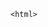 <!DOCTYPE html >
	<html>
<head>
	<meta charset="utf-8">
	<meta http-equiv="X-UA-Compatible" content="IE=edge">
	<title>d3</title>
	<link rel="stylesheet" href="">
	<script src="https://d3js.org/d3.v4.min.js"></script>
	<script src="http://code.jquery.com/jquery-1.4.1.min.js"></script>
	<style type="text/css">
	div.tooltip {
		position: absolute;
		text-align: center;
		width: 300px;
		height: auto;
		padding: 2px;
		font: 12px sans-serif;
		background: lightsteelblue;
		border: 0px;
		border-radius: 8px;
		pointer-events: none;
	}
</style>
</head>
<body>
<script type="text/javascript">
	 $(function() {
	 	var new_data = {
	"nodes": [{
		"node_normal_check_interval": 1.0,
		"node_ins_name": "default",
		"node_last_check": 1482809563000,
		"node_ins_id": 1,
		"node_retry_check_interval": 0.5,
		"node_is_active": 1,
		"node_group_alias": "Linux Servers",
		"node_output": "PING OK - Packet loss = 0%, RTA = 0.21 ms",
		"node_display_name": "cloud001",
		"node_type": "hosts",
		"node_host_address": "172.31.254.1",
		"node_last_state_change": 1482392477000,
		"node_group_obj_id": 206,
		"node_alias": "cloud001",
		"node_status_update_time": 1482809563000,
		"node_next_check": 1482809620000,
		"node_node_type": "HOST",
		"node_pk_id": 4,
		"node_current_state": 0,
		"node_node_id": "247",
		"node_obj_id": 247,
		"node_parent_obj_id": 264
	}, {
		"node_normal_check_interval": 1.0,
		"node_ins_name": "default",
		"node_last_check": 1482809563000,
		"node_ins_id": 1,
		"node_retry_check_interval": 0.5,
		"node_is_active": 1,
		"node_group_alias": "Linux Servers",
		"node_output": "PING OK - Packet loss = 0%, RTA = 0.21 ms",
		"node_display_name": "cloud001",
		"node_type": "hosts",
		"node_host_address": "172.31.254.1",
		"node_last_state_change": 1482392477000,
		"node_group_obj_id": 206,
		"node_alias": "cloud001",
		"node_status_update_time": 1482809563000,
		"node_next_check": 1482809620000,
		"node_node_type": "INSTANCE",
		"node_pk_id": 4,
		"node_current_state": 0,
		"node_node_id": "1default",
		"node_obj_id": 247,
		"node_parent_obj_id": 264
	}, {
		"node_normal_check_interval": 1.0,
		"node_ins_name": "default",
		"node_last_check": 1482809563000,
		"node_ins_id": 1,
		"node_retry_check_interval": 0.5,
		"node_is_active": 1,
		"node_group_alias": "Linux Servers",
		"node_output": "PING OK - Packet loss = 0%, RTA = 0.21 ms",
		"node_display_name": "cloud001",
		"node_type": "hosts",
		"node_host_address": "172.31.254.1",
		"node_last_state_change": 1482392477000,
		"node_group_obj_id": 206,
		"node_alias": "cloud001",
		"node_status_update_time": 1482809563000,
		"node_next_check": 1482809620000,
		"node_node_type": "GROUP",
		"node_pk_id": 4,
		"node_current_state": 0,
		"node_node_id": "206",
		"node_obj_id": 247,
		"node_parent_obj_id": 264
	}, {
		"node_normal_check_interval": 1.0,
		"node_ins_name": "default",
		"node_last_check": 1482809563000,
		"node_ins_id": 1,
		"node_retry_check_interval": 0.5,
		"node_is_active": 1,
		"node_group_alias": "Linux Servers",
		"node_output": "PING OK - Packet loss = 0%, RTA = 0.21 ms",
		"node_display_name": "cloud002",
		"node_type": "hosts",
		"node_host_address": "172.31.254.2",
		"node_last_state_change": 1482392477000,
		"node_group_obj_id": 206,
		"node_alias": "cloud002",
		"node_status_update_time": 1482809563000,
		"node_next_check": 1482809620000,
		"node_node_type": "HOST",
		"node_pk_id": 3,
		"node_current_state": 0,
		"node_node_id": "246",
		"node_obj_id": 246,
		"node_parent_obj_id": 264
	}, {
		"node_normal_check_interval": 1.0,
		"node_ins_name": "default",
		"node_last_check": 1482809563000,
		"node_ins_id": 1,
		"node_retry_check_interval": 0.5,
		"node_is_active": 1,
		"node_group_alias": "Linux Servers",
		"node_output": "PING OK - Packet loss = 0%, RTA = 0.18 ms",
		"node_display_name": "cloud003",
		"node_type": "hosts",
		"node_host_address": "172.31.254.3",
		"node_last_state_change": 1482392477000,
		"node_group_obj_id": 206,
		"node_alias": "cloud003",
		"node_status_update_time": 1482809563000,
		"node_next_check": 1482809620000,
		"node_node_type": "HOST",
		"node_pk_id": 6,
		"node_current_state": 0,
		"node_node_id": "249",
		"node_obj_id": 249,
		"node_parent_obj_id": 264
	}, {
		"node_normal_check_interval": 1.0,
		"node_ins_name": "default",
		"node_last_check": 1482809578000,
		"node_ins_id": 1,
		"node_retry_check_interval": 0.5,
		"node_is_active": 1,
		"node_group_alias": "Linux Servers",
		"node_output": "PING OK - Packet loss = 0%, RTA = 0.31 ms",
		"node_display_name": "cloud004",
		"node_type": "hosts",
		"node_host_address": "172.31.254.4",
		"node_last_state_change": 1482392477000,
		"node_group_obj_id": 206,
		"node_alias": "cloud004",
		"node_status_update_time": 1482809578000,
		"node_next_check": 1482809637000,
		"node_node_type": "HOST",
		"node_pk_id": 5,
		"node_current_state": 0,
		"node_node_id": "248",
		"node_obj_id": 248,
		"node_parent_obj_id": 264
	}, {
		"node_normal_check_interval": 1.0,
		"node_ins_name": "default",
		"node_last_check": 1482809578000,
		"node_ins_id": 1,
		"node_retry_check_interval": 0.5,
		"node_is_active": 1,
		"node_group_alias": "Linux Servers",
		"node_output": "PING OK - Packet loss = 0%, RTA = 0.26 ms",
		"node_display_name": "cloud005",
		"node_type": "hosts",
		"node_host_address": "172.31.254.5",
		"node_last_state_change": 1482737912000,
		"node_group_obj_id": 206,
		"node_alias": "cloud005",
		"node_status_update_time": 1482809578000,
		"node_next_check": 1482809637000,
		"node_node_type": "HOST",
		"node_pk_id": 7,
		"node_current_state": 0,
		"node_node_id": "250",
		"node_obj_id": 250,
		"node_parent_obj_id": 264
	}, {
		"node_normal_check_interval": 1.0,
		"node_ins_name": "default",
		"node_last_check": 1482809578000,
		"node_ins_id": 1,
		"node_retry_check_interval": 0.5,
		"node_is_active": 1,
		"node_group_alias": "Linux Servers",
		"node_output": "PING OK - Packet loss = 0%, RTA = 0.27 ms",
		"node_display_name": "cloud006",
		"node_type": "hosts",
		"node_host_address": "172.31.254.6",
		"node_last_state_change": 1482737912000,
		"node_group_obj_id": 206,
		"node_alias": "cloud006",
		"node_status_update_time": 1482809578000,
		"node_next_check": 1482809637000,
		"node_node_type": "HOST",
		"node_pk_id": 8,
		"node_current_state": 0,
		"node_node_id": "251",
		"node_obj_id": 251,
		"node_parent_obj_id": 264
	}, {
		"node_normal_check_interval": 1.0,
		"node_ins_name": "default",
		"node_last_check": 1482809578000,
		"node_ins_id": 1,
		"node_retry_check_interval": 0.5,
		"node_is_active": 1,
		"node_group_alias": "Linux Servers",
		"node_output": "PING OK - Packet loss = 0%, RTA = 0.03 ms",
		"node_display_name": "monitor01.cqccs.com",
		"node_type": "hosts",
		"node_host_address": "127.0.0.1",
		"node_last_state_change": 1482737912000,
		"node_group_obj_id": 206,
		"node_alias": "monitor01.cqccs.com",
		"node_status_update_time": 1482809578000,
		"node_next_check": 1482809637000,
		"node_node_type": "HOST",
		"node_pk_id": 2,
		"node_current_state": 0,
		"node_node_id": "232",
		"node_obj_id": 232,
		"node_parent_obj_id": 264
	}, {
		"node_normal_check_interval": 1.0,
		"node_ins_name": "default",
		"node_last_check": 1482809563000,
		"node_ins_id": 1,
		"node_retry_check_interval": 0.5,
		"node_is_active": 1,
		"node_group_alias": "Linux Servers",
		"node_output": "PING OK - Packet loss = 0%, RTA = 0.35 ms",
		"node_display_name": "Ser-ldapDNS",
		"node_type": "hosts",
		"node_host_address": "192.168.10.200",
		"node_last_state_change": 1482809137000,
		"node_group_obj_id": 206,
		"node_alias": "Ser-ldapDNS",
		"node_status_update_time": 1482809563000,
		"node_next_check": 1482809620000,
		"node_node_type": "HOST",
		"node_pk_id": 10,
		"node_current_state": 0,
		"node_node_id": "280",
		"node_obj_id": 280,
		"node_parent_obj_id": 264
	}, {
		"node_display_name": "storage",
		"node_type": "hosts",
		"node_ins_name": "default",
		"node_ins_id": 1,
		"node_is_active": 0,
		"node_node_type": "HOST",
		"node_node_id": "205",
		"node_obj_id": 205
	}, {
		"node_normal_check_interval": 1.0,
		"node_ins_name": "default",
		"node_last_check": 1482809574000,
		"node_ins_id": 1,
		"node_retry_check_interval": 0.5,
		"node_is_active": 1,
		"node_output": "PING OK - Packet loss = 0%, RTA = 0.61 ms",
		"node_display_name": "sw-ruijie1",
		"node_type": "hosts",
		"node_host_address": "172.31.254.252",
		"node_dependent_obj_id": 232,
		"node_last_state_change": 1482737912000,
		"node_alias": "sw-ruijie1",
		"node_status_update_time": 1482809574000,
		"node_next_check": 1482809631000,
		"node_node_type": "HOST",
		"node_pk_id": 9,
		"node_current_state": 0,
		"node_node_id": "264",
		"node_obj_id": 264
	}, {
		"node_normal_check_interval": 1.0,
		"node_ins_name": "default",
		"node_last_check": 1482740833000,
		"node_ins_id": 1,
		"node_retry_check_interval": 0.5,
		"node_is_active": 0,
		"node_output": "Icinga 2 has been running for 26 minutes and 1 second. Version: r2.6.0-1",
		"node_display_name": "icinga",
		"node_type": "services",
		"node_host_address": "172.31.254.1",
		"node_last_state_change": 1482737936000,
		"node_status_update_time": 1482740833000,
		"node_next_check": 1482740893000,
		"node_node_type": "SERVICE",
		"node_run_on": 247,
		"node_pk_id": 39,
		"node_current_state": 2,
		"node_node_id": "266",
		"node_obj_id": 266
	}, {
		"node_normal_check_interval": 1.0,
		"node_ins_name": "default",
		"node_last_check": 1482740871000,
		"node_ins_id": 1,
		"node_retry_check_interval": 0.5,
		"node_is_active": 0,
		"node_output": "OK - load average: 0.00, 0.05, 0.11",
		"node_display_name": "load",
		"node_type": "services",
		"node_host_address": "172.31.254.1",
		"node_last_state_change": 1482739329000,
		"node_status_update_time": 1482740871000,
		"node_next_check": 1482740931000,
		"node_node_type": "SERVICE",
		"node_run_on": 247,
		"node_pk_id": 49,
		"node_current_state": 2,
		"node_node_id": "276",
		"node_obj_id": 276
	}, {
		"node_normal_check_interval": 1.0,
		"node_ins_name": "default",
		"node_last_check": 1482809574000,
		"node_ins_id": 1,
		"node_retry_check_interval": 0.5,
		"node_is_active": 1,
		"node_group_alias": "Ping Checks",
		"node_output": "PING OK - Packet loss = 0%, RTA = 0.18 ms",
		"node_display_name": "ping4",
		"node_type": "services",
		"node_host_address": "172.31.254.1",
		"node_last_state_change": 1482238548000,
		"node_group_obj_id": 224,
		"node_status_update_time": 1482809574000,
		"node_next_check": 1482809631000,
		"node_node_type": "SERVICE",
		"node_run_on": 247,
		"node_pk_id": 26,
		"node_current_state": 2,
		"node_node_id": "252",
		"node_obj_id": 252
	}, {
		"node_normal_check_interval": 1.0,
		"node_ins_name": "default",
		"node_last_check": 1482809574000,
		"node_ins_id": 1,
		"node_retry_check_interval": 0.5,
		"node_is_active": 1,
		"node_group_alias": "Ping Checks",
		"node_output": "PING OK - Packet loss = 0%, RTA = 0.18 ms",
		"node_display_name": "ping4",
		"node_type": "services",
		"node_host_address": "172.31.254.1",
		"node_last_state_change": 1482238548000,
		"node_group_obj_id": 224,
		"node_status_update_time": 1482809574000,
		"node_next_check": 1482809631000,
		"node_node_type": "GROUP",
		"node_run_on": 247,
		"node_pk_id": 26,
		"node_current_state": 2,
		"node_node_id": "224",
		"node_obj_id": 252
	}, {
		"node_normal_check_interval": 1.0,
		"node_ins_name": "default",
		"node_last_check": 1482809553000,
		"node_ins_id": 1,
		"node_retry_check_interval": 0.5,
		"node_is_active": 1,
		"node_output": "SSH OK - OpenSSH_6.7p1 Debian-5+deb8u3 (protocol 2.0) ",
		"node_display_name": "ssh",
		"node_type": "services",
		"node_host_address": "172.31.254.1",
		"node_last_state_change": 1482242525000,
		"node_status_update_time": 1482809553000,
		"node_next_check": 1482809612000,
		"node_node_type": "SERVICE",
		"node_run_on": 247,
		"node_pk_id": 35,
		"node_current_state": 2,
		"node_node_id": "261",
		"node_obj_id": 261
	}, {
		"node_normal_check_interval": 1.0,
		"node_ins_name": "default",
		"node_last_check": 1482740833000,
		"node_ins_id": 1,
		"node_retry_check_interval": 0.5,
		"node_is_active": 0,
		"node_output": "Icinga 2 has been running for 26 minutes and 1 second. Version: r2.6.0-1",
		"node_display_name": "icinga",
		"node_type": "services",
		"node_host_address": "172.31.254.2",
		"node_last_state_change": 1482737937000,
		"node_status_update_time": 1482740833000,
		"node_next_check": 1482740893000,
		"node_node_type": "SERVICE",
		"node_run_on": 246,
		"node_pk_id": 40,
		"node_current_state": 2,
		"node_node_id": "267",
		"node_obj_id": 267
	}, {
		"node_normal_check_interval": 1.0,
		"node_ins_name": "default",
		"node_last_check": 1482740871000,
		"node_ins_id": 1,
		"node_retry_check_interval": 0.5,
		"node_is_active": 0,
		"node_output": "OK - load average: 0.00, 0.05, 0.11",
		"node_display_name": "load",
		"node_type": "services",
		"node_host_address": "172.31.254.2",
		"node_last_state_change": 1482739329000,
		"node_status_update_time": 1482740871000,
		"node_next_check": 1482740931000,
		"node_node_type": "SERVICE",
		"node_run_on": 246,
		"node_pk_id": 48,
		"node_current_state": 2,
		"node_node_id": "275",
		"node_obj_id": 275
	}, {
		"node_normal_check_interval": 1.0,
		"node_ins_name": "default",
		"node_last_check": 1482809574000,
		"node_ins_id": 1,
		"node_retry_check_interval": 0.5,
		"node_is_active": 1,
		"node_group_alias": "Ping Checks",
		"node_output": "PING OK - Packet loss = 0%, RTA = 0.19 ms",
		"node_display_name": "ping4",
		"node_type": "services",
		"node_host_address": "172.31.254.2",
		"node_last_state_change": 1482238548000,
		"node_group_obj_id": 224,
		"node_status_update_time": 1482809574000,
		"node_next_check": 1482809631000,
		"node_node_type": "SERVICE",
		"node_run_on": 246,
		"node_pk_id": 28,
		"node_current_state": 2,
		"node_node_id": "254",
		"node_obj_id": 254
	}, {
		"node_normal_check_interval": 1.0,
		"node_ins_name": "default",
		"node_last_check": 1482809553000,
		"node_ins_id": 1,
		"node_retry_check_interval": 0.5,
		"node_is_active": 1,
		"node_output": "SSH OK - OpenSSH_6.7p1 Debian-5+deb8u3 (protocol 2.0) ",
		"node_display_name": "ssh",
		"node_type": "services",
		"node_host_address": "172.31.254.2",
		"node_last_state_change": 1482242525000,
		"node_status_update_time": 1482809553000,
		"node_next_check": 1482809612000,
		"node_node_type": "SERVICE",
		"node_run_on": 246,
		"node_pk_id": 32,
		"node_current_state": 2,
		"node_node_id": "258",
		"node_obj_id": 258
	}, {
		"node_normal_check_interval": 1.0,
		"node_ins_name": "default",
		"node_last_check": 1482740833000,
		"node_ins_id": 1,
		"node_retry_check_interval": 0.5,
		"node_is_active": 0,
		"node_output": "Icinga 2 has been running for 26 minutes and 1 second. Version: r2.6.0-1",
		"node_display_name": "icinga",
		"node_type": "services",
		"node_host_address": "172.31.254.3",
		"node_last_state_change": 1482737937000,
		"node_status_update_time": 1482740833000,
		"node_next_check": 1482740893000,
		"node_node_type": "SERVICE",
		"node_run_on": 249,
		"node_pk_id": 41,
		"node_current_state": 2,
		"node_node_id": "268",
		"node_obj_id": 268
	}, {
		"node_normal_check_interval": 1.0,
		"node_ins_name": "default",
		"node_last_check": 1482740871000,
		"node_ins_id": 1,
		"node_retry_check_interval": 0.5,
		"node_is_active": 0,
		"node_output": "OK - load average: 0.00, 0.05, 0.11",
		"node_display_name": "load",
		"node_type": "services",
		"node_host_address": "172.31.254.3",
		"node_last_state_change": 1482739329000,
		"node_status_update_time": 1482740871000,
		"node_next_check": 1482740931000,
		"node_node_type": "SERVICE",
		"node_run_on": 249,
		"node_pk_id": 47,
		"node_current_state": 2,
		"node_node_id": "274",
		"node_obj_id": 274
	}, {
		"node_normal_check_interval": 1.0,
		"node_ins_name": "default",
		"node_last_check": 1482809561000,
		"node_ins_id": 1,
		"node_retry_check_interval": 0.5,
		"node_is_active": 1,
		"node_group_alias": "Ping Checks",
		"node_output": "PING OK - Packet loss = 0%, RTA = 0.28 ms",
		"node_display_name": "ping4",
		"node_type": "services",
		"node_host_address": "172.31.254.3",
		"node_last_state_change": 1482238548000,
		"node_group_obj_id": 224,
		"node_status_update_time": 1482809561000,
		"node_next_check": 1482809618000,
		"node_node_type": "SERVICE",
		"node_run_on": 249,
		"node_pk_id": 29,
		"node_current_state": 2,
		"node_node_id": "255",
		"node_obj_id": 255
	}, {
		"node_normal_check_interval": 1.0,
		"node_ins_name": "default",
		"node_last_check": 1482809553000,
		"node_ins_id": 1,
		"node_retry_check_interval": 0.5,
		"node_is_active": 1,
		"node_output": "SSH OK - OpenSSH_6.7p1 Debian-5+deb8u3 (protocol 2.0) ",
		"node_display_name": "ssh",
		"node_type": "services",
		"node_host_address": "172.31.254.3",
		"node_last_state_change": 1482242525000,
		"node_status_update_time": 1482809553000,
		"node_next_check": 1482809612000,
		"node_node_type": "SERVICE",
		"node_run_on": 249,
		"node_pk_id": 33,
		"node_current_state": 2,
		"node_node_id": "259",
		"node_obj_id": 259
	}, {
		"node_normal_check_interval": 1.0,
		"node_ins_name": "default",
		"node_last_check": 1482740833000,
		"node_ins_id": 1,
		"node_retry_check_interval": 0.5,
		"node_is_active": 0,
		"node_output": "Icinga 2 has been running for 26 minutes and 1 second. Version: r2.6.0-1",
		"node_display_name": "icinga",
		"node_type": "services",
		"node_host_address": "172.31.254.4",
		"node_last_state_change": 1482737937000,
		"node_status_update_time": 1482740833000,
		"node_next_check": 1482740893000,
		"node_node_type": "SERVICE",
		"node_run_on": 248,
		"node_pk_id": 42,
		"node_current_state": 2,
		"node_node_id": "269",
		"node_obj_id": 269
	}, {
		"node_normal_check_interval": 1.0,
		"node_ins_name": "default",
		"node_last_check": 1482740871000,
		"node_ins_id": 1,
		"node_retry_check_interval": 0.5,
		"node_is_active": 0,
		"node_output": "OK - load average: 0.00, 0.05, 0.11",
		"node_display_name": "load",
		"node_type": "services",
		"node_host_address": "172.31.254.4",
		"node_last_state_change": 1482739329000,
		"node_status_update_time": 1482740871000,
		"node_next_check": 1482740931000,
		"node_node_type": "SERVICE",
		"node_run_on": 248,
		"node_pk_id": 46,
		"node_current_state": 2,
		"node_node_id": "273",
		"node_obj_id": 273
	}, {
		"node_normal_check_interval": 1.0,
		"node_ins_name": "default",
		"node_last_check": 1482809561000,
		"node_ins_id": 1,
		"node_retry_check_interval": 0.5,
		"node_is_active": 1,
		"node_group_alias": "Ping Checks",
		"node_output": "PING OK - Packet loss = 0%, RTA = 0.28 ms",
		"node_display_name": "ping4",
		"node_type": "services",
		"node_host_address": "172.31.254.4",
		"node_last_state_change": 1482238550000,
		"node_group_obj_id": 224,
		"node_status_update_time": 1482809561000,
		"node_next_check": 1482809618000,
		"node_node_type": "SERVICE",
		"node_run_on": 248,
		"node_pk_id": 27,
		"node_current_state": 2,
		"node_node_id": "253",
		"node_obj_id": 253
	}, {
		"node_normal_check_interval": 1.0,
		"node_ins_name": "default",
		"node_last_check": 1482809601000,
		"node_ins_id": 1,
		"node_retry_check_interval": 0.5,
		"node_is_active": 1,
		"node_output": "SSH OK - OpenSSH_6.7p1 Debian-5+deb8u3 (protocol 2.0) ",
		"node_display_name": "ssh",
		"node_type": "services",
		"node_host_address": "172.31.254.4",
		"node_last_state_change": 1482242525000,
		"node_status_update_time": 1482809601000,
		"node_next_check": 1482809659000,
		"node_node_type": "SERVICE",
		"node_run_on": 248,
		"node_pk_id": 34,
		"node_current_state": 2,
		"node_node_id": "260",
		"node_obj_id": 260
	}, {
		"node_normal_check_interval": 1.0,
		"node_ins_name": "default",
		"node_last_check": 1482740848000,
		"node_ins_id": 1,
		"node_retry_check_interval": 0.5,
		"node_is_active": 0,
		"node_output": "Icinga 2 has been running for 26 minutes and 16 seconds. Version: r2.6.0-1",
		"node_display_name": "icinga",
		"node_type": "services",
		"node_host_address": "172.31.254.5",
		"node_last_state_change": 1482737937000,
		"node_status_update_time": 1482740848000,
		"node_next_check": 1482740908000,
		"node_node_type": "SERVICE",
		"node_run_on": 250,
		"node_pk_id": 43,
		"node_current_state": 2,
		"node_node_id": "270",
		"node_obj_id": 270
	}, {
		"node_normal_check_interval": 1.0,
		"node_ins_name": "default",
		"node_last_check": 1482740871000,
		"node_ins_id": 1,
		"node_retry_check_interval": 0.5,
		"node_is_active": 0,
		"node_output": "OK - load average: 0.00, 0.05, 0.11",
		"node_display_name": "load",
		"node_type": "services",
		"node_host_address": "172.31.254.5",
		"node_last_state_change": 1482739329000,
		"node_status_update_time": 1482740871000,
		"node_next_check": 1482740931000,
		"node_node_type": "SERVICE",
		"node_run_on": 250,
		"node_pk_id": 52,
		"node_current_state": 2,
		"node_node_id": "279",
		"node_obj_id": 279
	}, {
		"node_normal_check_interval": 1.0,
		"node_ins_name": "default",
		"node_last_check": 1482809607000,
		"node_ins_id": 1,
		"node_retry_check_interval": 0.5,
		"node_is_active": 1,
		"node_group_alias": "Ping Checks",
		"node_output": "PING OK - Packet loss = 0%, RTA = 0.26 ms",
		"node_display_name": "ping4",
		"node_type": "services",
		"node_host_address": "172.31.254.5",
		"node_last_state_change": 1482809109000,
		"node_group_obj_id": 224,
		"node_status_update_time": 1482809607000,
		"node_next_check": 1482809665000,
		"node_node_type": "SERVICE",
		"node_run_on": 250,
		"node_pk_id": 30,
		"node_current_state": 2,
		"node_node_id": "256",
		"node_obj_id": 256
	}, {
		"node_normal_check_interval": 1.0,
		"node_ins_name": "default",
		"node_last_check": 1482809609000,
		"node_ins_id": 1,
		"node_retry_check_interval": 0.5,
		"node_is_active": 1,
		"node_output": "SSH OK - OpenSSH_6.7p1 Debian-5+deb8u3 (protocol 2.0) ",
		"node_display_name": "ssh",
		"node_type": "services",
		"node_host_address": "172.31.254.5",
		"node_last_state_change": 1482242526000,
		"node_status_update_time": 1482809609000,
		"node_next_check": 1482809668000,
		"node_node_type": "SERVICE",
		"node_run_on": 250,
		"node_pk_id": 36,
		"node_current_state": 2,
		"node_node_id": "262",
		"node_obj_id": 262
	}, {
		"node_normal_check_interval": 1.0,
		"node_ins_name": "default",
		"node_last_check": 1482740871000,
		"node_ins_id": 1,
		"node_retry_check_interval": 0.5,
		"node_is_active": 0,
		"node_output": "Icinga 2 has been running for 26 minutes and 39 seconds. Version: r2.6.0-1",
		"node_display_name": "icinga",
		"node_type": "services",
		"node_host_address": "172.31.254.6",
		"node_last_state_change": 1482737937000,
		"node_status_update_time": 1482740871000,
		"node_next_check": 1482740931000,
		"node_node_type": "SERVICE",
		"node_run_on": 251,
		"node_pk_id": 44,
		"node_current_state": 2,
		"node_node_id": "271",
		"node_obj_id": 271
	}, {
		"node_normal_check_interval": 1.0,
		"node_ins_name": "default",
		"node_last_check": 1482740871000,
		"node_ins_id": 1,
		"node_retry_check_interval": 0.5,
		"node_is_active": 0,
		"node_output": "OK - load average: 0.00, 0.05, 0.11",
		"node_display_name": "load",
		"node_type": "services",
		"node_host_address": "172.31.254.6",
		"node_last_state_change": 1482739329000,
		"node_status_update_time": 1482740871000,
		"node_next_check": 1482740931000,
		"node_node_type": "SERVICE",
		"node_run_on": 251,
		"node_pk_id": 51,
		"node_current_state": 2,
		"node_node_id": "278",
		"node_obj_id": 278
	}, {
		"node_normal_check_interval": 1.0,
		"node_ins_name": "default",
		"node_last_check": 1482809593000,
		"node_ins_id": 1,
		"node_retry_check_interval": 0.5,
		"node_is_active": 1,
		"node_group_alias": "Ping Checks",
		"node_output": "PING OK - Packet loss = 0%, RTA = 0.20 ms",
		"node_display_name": "ping4",
		"node_type": "services",
		"node_host_address": "172.31.254.6",
		"node_last_state_change": 1482809109000,
		"node_group_obj_id": 224,
		"node_status_update_time": 1482809593000,
		"node_next_check": 1482809650000,
		"node_node_type": "SERVICE",
		"node_run_on": 251,
		"node_pk_id": 31,
		"node_current_state": 2,
		"node_node_id": "257",
		"node_obj_id": 257
	}, {
		"node_normal_check_interval": 1.0,
		"node_ins_name": "default",
		"node_last_check": 1482809601000,
		"node_ins_id": 1,
		"node_retry_check_interval": 0.5,
		"node_is_active": 1,
		"node_output": "SSH OK - OpenSSH_6.7p1 Debian-5+deb8u3 (protocol 2.0) ",
		"node_display_name": "ssh",
		"node_type": "services",
		"node_host_address": "172.31.254.6",
		"node_last_state_change": 1482242526000,
		"node_status_update_time": 1482809601000,
		"node_next_check": 1482809659000,
		"node_node_type": "SERVICE",
		"node_run_on": 251,
		"node_pk_id": 37,
		"node_current_state": 2,
		"node_node_id": "263",
		"node_obj_id": 263
	}, {
		"node_normal_check_interval": 1.0,
		"node_ins_name": "default",
		"node_last_check": 1482809608000,
		"node_ins_id": 1,
		"node_retry_check_interval": 0.5,
		"node_is_active": 1,
		"node_output": "APT CRITICAL: 153 packages available for upgrade (96 critical updates). ",
		"node_display_name": "apt",
		"node_type": "services",
		"node_host_address": "127.0.0.1",
		"node_last_state_change": 1482233107000,
		"node_status_update_time": 1482809608000,
		"node_next_check": 1482809667000,
		"node_node_type": "SERVICE",
		"node_run_on": 232,
		"node_pk_id": 13,
		"node_current_state": 2,
		"node_node_id": "233",
		"node_obj_id": 233
	}, {
		"node_normal_check_interval": 1.0,
		"node_ins_name": "default",
		"node_last_check": 1482809609000,
		"node_ins_id": 1,
		"node_retry_check_interval": 0.5,
		"node_is_active": 1,
		"node_group_alias": "Disk Checks",
		"node_output": "DISK OK - free space: / 2769 MB (79% inode=92%): /usr 4913 MB (70% inode=78%): /mnt/fornfs/nfs_svn 118535 MB (66% inode=94%): /mnt/fornfs/nfs_ftp 43998 MB (24% inode=99%): /mnt/fornfs/nfs_dxllf 720829 MB (73% inode=99%): /var 2004 MB (57% inode=96%): /home 6983 MB (99% inode=99%): /proxmox 368883 MB (77% inode=99%): /backup 64162 MB (83% inode=99%): /mnt/fornfs/nfs_deve 91754 MB (96% inode=99%): /mnt/itsm 95443 MB (99% inode=99%): /yuyin/movies/disk2 782 MB (86% inode=98%): /mnt/user_bak 126959 MB (66% inode=99%): /mnt/itsupp 208240 MB (36% inode=99%): /yuyin/movies/disk1 422 MB (46% inode=95%): /ownCloud 270943 MB (93% inode=99%): /var/lib/mysql 9362 MB (99% inode=99%):",
		"node_display_name": "disk",
		"node_type": "services",
		"node_host_address": "127.0.0.1",
		"node_last_state_change": 1482233106000,
		"node_group_obj_id": 222,
		"node_status_update_time": 1482809609000,
		"node_next_check": 1482809668000,
		"node_node_type": "SERVICE",
		"node_run_on": 232,
		"node_pk_id": 18,
		"node_current_state": 2,
		"node_node_id": "238",
		"node_obj_id": 238
	}, {
		"node_normal_check_interval": 1.0,
		"node_ins_name": "default",
		"node_last_check": 1482809609000,
		"node_ins_id": 1,
		"node_retry_check_interval": 0.5,
		"node_is_active": 1,
		"node_group_alias": "Disk Checks",
		"node_output": "DISK OK - free space: / 2769 MB (79% inode=92%): /usr 4913 MB (70% inode=78%): /mnt/fornfs/nfs_svn 118535 MB (66% inode=94%): /mnt/fornfs/nfs_ftp 43998 MB (24% inode=99%): /mnt/fornfs/nfs_dxllf 720829 MB (73% inode=99%): /var 2004 MB (57% inode=96%): /home 6983 MB (99% inode=99%): /proxmox 368883 MB (77% inode=99%): /backup 64162 MB (83% inode=99%): /mnt/fornfs/nfs_deve 91754 MB (96% inode=99%): /mnt/itsm 95443 MB (99% inode=99%): /yuyin/movies/disk2 782 MB (86% inode=98%): /mnt/user_bak 126959 MB (66% inode=99%): /mnt/itsupp 208240 MB (36% inode=99%): /yuyin/movies/disk1 422 MB (46% inode=95%): /ownCloud 270943 MB (93% inode=99%): /var/lib/mysql 9362 MB (99% inode=99%):",
		"node_display_name": "disk",
		"node_type": "services",
		"node_host_address": "127.0.0.1",
		"node_last_state_change": 1482233106000,
		"node_group_obj_id": 222,
		"node_status_update_time": 1482809609000,
		"node_next_check": 1482809668000,
		"node_node_type": "GROUP",
		"node_run_on": 232,
		"node_pk_id": 18,
		"node_current_state": 2,
		"node_node_id": "222",
		"node_obj_id": 238
	}, {
		"node_normal_check_interval": 1.0,
		"node_ins_name": "default",
		"node_last_check": 1482237824000,
		"node_ins_id": 1,
		"node_retry_check_interval": 0.5,
		"node_is_active": 0,
		"node_group_alias": "Disk Checks",
		"node_output": "DISK OK - free space: / 2769 MB (79% inode=92%):",
		"node_display_name": "disk /",
		"node_type": "services",
		"node_host_address": "127.0.0.1",
		"node_last_state_change": 1482233108000,
		"node_group_obj_id": 222,
		"node_status_update_time": 1482237824000,
		"node_next_check": 1482237883000,
		"node_node_type": "SERVICE",
		"node_run_on": 232,
		"node_pk_id": 19,
		"node_current_state": 2,
		"node_node_id": "239",
		"node_obj_id": 239
	}, {
		"node_normal_check_interval": 1.0,
		"node_ins_name": "default",
		"node_last_check": 1482237824000,
		"node_ins_id": 1,
		"node_retry_check_interval": 0.5,
		"node_is_active": 0,
		"node_group_alias": "HTTP Checks",
		"node_output": "HTTP OK: HTTP/1.1 200 OK - 10975 bytes in 0.001 second response time ",
		"node_display_name": "http",
		"node_type": "services",
		"node_host_address": "127.0.0.1",
		"node_last_state_change": 1482233108000,
		"node_group_obj_id": 223,
		"node_status_update_time": 1482237824000,
		"node_next_check": 1482237883000,
		"node_node_type": "SERVICE",
		"node_run_on": 232,
		"node_pk_id": 17,
		"node_current_state": 2,
		"node_node_id": "237",
		"node_obj_id": 237
	}, {
		"node_normal_check_interval": 1.0,
		"node_ins_name": "default",
		"node_last_check": 1482237824000,
		"node_ins_id": 1,
		"node_retry_check_interval": 0.5,
		"node_is_active": 0,
		"node_group_alias": "HTTP Checks",
		"node_output": "HTTP OK: HTTP/1.1 200 OK - 10975 bytes in 0.001 second response time ",
		"node_display_name": "http",
		"node_type": "services",
		"node_host_address": "127.0.0.1",
		"node_last_state_change": 1482233108000,
		"node_group_obj_id": 223,
		"node_status_update_time": 1482237824000,
		"node_next_check": 1482237883000,
		"node_node_type": "GROUP",
		"node_run_on": 232,
		"node_pk_id": 17,
		"node_current_state": 2,
		"node_node_id": "223",
		"node_obj_id": 237
	}, {
		"node_normal_check_interval": 1.0,
		"node_ins_name": "default",
		"node_last_check": 1482809594000,
		"node_ins_id": 1,
		"node_retry_check_interval": 0.5,
		"node_is_active": 1,
		"node_group_alias": "HTTP Checks",
		"node_output": "HTTP OK: HTTP/1.1 301 Moved Permanently - 569 bytes in 0.001 second response time ",
		"node_display_name": "Icinga Web 2",
		"node_type": "services",
		"node_host_address": "127.0.0.1",
		"node_last_state_change": 1482237885000,
		"node_group_obj_id": 223,
		"node_status_update_time": 1482809594000,
		"node_next_check": 1482809652000,
		"node_node_type": "SERVICE",
		"node_run_on": 232,
		"node_pk_id": 25,
		"node_current_state": 2,
		"node_node_id": "245",
		"node_obj_id": 245
	}, {
		"node_normal_check_interval": 1.0,
		"node_ins_name": "default",
		"node_last_check": 1482809594000,
		"node_ins_id": 1,
		"node_retry_check_interval": 0.5,
		"node_is_active": 1,
		"node_output": "Icinga 2 has been running for 8 minutes and 37 seconds. Version: r2.6.0-1",
		"node_display_name": "icinga",
		"node_type": "services",
		"node_host_address": "127.0.0.1",
		"node_last_state_change": 1482233108000,
		"node_status_update_time": 1482809594000,
		"node_next_check": 1482809652000,
		"node_node_type": "SERVICE",
		"node_run_on": 232,
		"node_pk_id": 20,
		"node_current_state": 2,
		"node_node_id": "240",
		"node_obj_id": 240
	}, {
		"node_normal_check_interval": 1.0,
		"node_ins_name": "default",
		"node_last_check": 1482809593000,
		"node_ins_id": 1,
		"node_retry_check_interval": 0.5,
		"node_is_active": 1,
		"node_output": "OK - load average: 0.04, 0.11, 0.13",
		"node_display_name": "load",
		"node_type": "services",
		"node_host_address": "127.0.0.1",
		"node_last_state_change": 1482233106000,
		"node_status_update_time": 1482809593000,
		"node_next_check": 1482809651000,
		"node_node_type": "SERVICE",
		"node_run_on": 232,
		"node_pk_id": 21,
		"node_current_state": 2,
		"node_node_id": "241",
		"node_obj_id": 241
	}, {
		"node_normal_check_interval": 1.0,
		"node_ins_name": "default",
		"node_last_check": 1482809576000,
		"node_ins_id": 1,
		"node_retry_check_interval": 0.5,
		"node_is_active": 1,
		"node_group_alias": "Ping Checks",
		"node_output": "PING OK - Packet loss = 0%, RTA = 0.04 ms",
		"node_display_name": "ping4",
		"node_type": "services",
		"node_host_address": "127.0.0.1",
		"node_last_state_change": 1482233109000,
		"node_group_obj_id": 224,
		"node_status_update_time": 1482809576000,
		"node_next_check": 1482809635000,
		"node_node_type": "SERVICE",
		"node_run_on": 232,
		"node_pk_id": 15,
		"node_current_state": 2,
		"node_node_id": "235",
		"node_obj_id": 235
	}, {
		"node_normal_check_interval": 1.0,
		"node_ins_name": "default",
		"node_last_check": 1482239852000,
		"node_ins_id": 1,
		"node_retry_check_interval": 0.5,
		"node_is_active": 0,
		"node_group_alias": "Ping Checks",
		"node_output": "PING OK - Packet loss = 0%, RTA = 0.04 ms",
		"node_display_name": "ping6",
		"node_type": "services",
		"node_host_address": "127.0.0.1",
		"node_last_state_change": 1482233112000,
		"node_group_obj_id": 224,
		"node_status_update_time": 1482239852000,
		"node_next_check": 1482239910000,
		"node_node_type": "SERVICE",
		"node_run_on": 232,
		"node_pk_id": 14,
		"node_current_state": 2,
		"node_node_id": "234",
		"node_obj_id": 234
	}, {
		"node_normal_check_interval": 1.0,
		"node_ins_name": "default",
		"node_last_check": 1482809594000,
		"node_ins_id": 1,
		"node_retry_check_interval": 0.5,
		"node_is_active": 1,
		"node_output": "PROCS OK: 193 processes ",
		"node_display_name": "procs",
		"node_type": "services",
		"node_host_address": "127.0.0.1",
		"node_last_state_change": 1482233105000,
		"node_status_update_time": 1482809594000,
		"node_next_check": 1482809652000,
		"node_node_type": "SERVICE",
		"node_run_on": 232,
		"node_pk_id": 22,
		"node_current_state": 2,
		"node_node_id": "242",
		"node_obj_id": 242
	}, {
		"node_normal_check_interval": 1.0,
		"node_ins_name": "default",
		"node_last_check": 1482809609000,
		"node_ins_id": 1,
		"node_retry_check_interval": 0.5,
		"node_is_active": 1,
		"node_output": "SSH OK - OpenSSH_6.7p1 Debian-5+deb8u2 (protocol 2.0) ",
		"node_display_name": "ssh",
		"node_type": "services",
		"node_host_address": "127.0.0.1",
		"node_last_state_change": 1482237705000,
		"node_status_update_time": 1482809609000,
		"node_next_check": 1482809668000,
		"node_node_type": "SERVICE",
		"node_run_on": 232,
		"node_pk_id": 16,
		"node_current_state": 2,
		"node_node_id": "236",
		"node_obj_id": 236
	}, {
		"node_normal_check_interval": 1.0,
		"node_ins_name": "default",
		"node_last_check": 1482809594000,
		"node_ins_id": 1,
		"node_retry_check_interval": 0.5,
		"node_is_active": 1,
		"node_output": "SWAP OK - 100% free (3812 MB out of 3814 MB) ",
		"node_display_name": "swap",
		"node_type": "services",
		"node_host_address": "127.0.0.1",
		"node_last_state_change": 1482233106000,
		"node_status_update_time": 1482809594000,
		"node_next_check": 1482809652000,
		"node_node_type": "SERVICE",
		"node_run_on": 232,
		"node_pk_id": 23,
		"node_current_state": 2,
		"node_node_id": "243",
		"node_obj_id": 243
	}, {
		"node_normal_check_interval": 1.0,
		"node_ins_name": "default",
		"node_last_check": 1482809593000,
		"node_ins_id": 1,
		"node_retry_check_interval": 0.5,
		"node_is_active": 1,
		"node_output": "USERS OK - 2 users currently logged in ",
		"node_display_name": "users",
		"node_type": "services",
		"node_host_address": "127.0.0.1",
		"node_last_state_change": 1482233106000,
		"node_status_update_time": 1482809593000,
		"node_next_check": 1482809651000,
		"node_node_type": "SERVICE",
		"node_run_on": 232,
		"node_pk_id": 24,
		"node_current_state": 2,
		"node_node_id": "244",
		"node_obj_id": 244
	}, {
		"node_normal_check_interval": 1.0,
		"node_ins_name": "default",
		"node_last_check": 1482809585000,
		"node_ins_id": 1,
		"node_retry_check_interval": 0.5,
		"node_is_active": 1,
		"node_group_alias": "Ping Checks",
		"node_output": "PING OK - Packet loss = 0%, RTA = 0.43 ms",
		"node_display_name": "ping4",
		"node_type": "services",
		"node_host_address": "192.168.10.200",
		"node_last_state_change": 1482809140000,
		"node_group_obj_id": 224,
		"node_status_update_time": 1482809585000,
		"node_next_check": 1482809644000,
		"node_node_type": "SERVICE",
		"node_run_on": 280,
		"node_pk_id": 53,
		"node_current_state": 2,
		"node_node_id": "281",
		"node_obj_id": 281
	}, {
		"node_normal_check_interval": 1.0,
		"node_ins_name": "default",
		"node_last_check": 1482809597000,
		"node_ins_id": 1,
		"node_retry_check_interval": 0.5,
		"node_is_active": 1,
		"node_output": "SSH OK - OpenSSH_6.6.1 (protocol 2.0) ",
		"node_display_name": "ssh",
		"node_type": "services",
		"node_host_address": "192.168.10.200",
		"node_last_state_change": 1482809134000,
		"node_status_update_time": 1482809597000,
		"node_next_check": 1482809655000,
		"node_node_type": "SERVICE",
		"node_run_on": 280,
		"node_pk_id": 54,
		"node_current_state": 2,
		"node_node_id": "282",
		"node_obj_id": 282
	}, {
		"node_normal_check_interval": 1.0,
		"node_ins_name": "default",
		"node_last_check": 1482233028000,
		"node_ins_id": 1,
		"node_retry_check_interval": 0.5,
		"node_is_active": 0,
		"node_output": "APT CRITICAL: 157 packages available for upgrade (100 critical updates). ",
		"node_display_name": "apt",
		"node_type": "services",
		"node_last_state_change": 1482200240000,
		"node_status_update_time": 1482233028000,
		"node_next_check": 1482233086000,
		"node_node_type": "SERVICE",
		"node_run_on": 205,
		"node_pk_id": 3,
		"node_current_state": 2,
		"node_node_id": "212",
		"node_obj_id": 212
	}, {
		"node_normal_check_interval": 1.0,
		"node_ins_name": "default",
		"node_last_check": 1482233011000,
		"node_ins_id": 1,
		"node_retry_check_interval": 0.5,
		"node_is_active": 0,
		"node_group_alias": "Disk Checks",
		"node_output": "DISK OK - free space: / 2769 MB (79% inode=92%): /usr 4927 MB (70% inode=78%): /mnt/fornfs/nfs_svn 118593 MB (66% inode=94%): /mnt/fornfs/nfs_ftp 43998 MB (24% inode=99%): /mnt/fornfs/nfs_dxllf 720829 MB (73% inode=99%): /var 1880 MB (53% inode=96%): /home 6983 MB (99% inode=99%): /proxmox 368883 MB (77% inode=99%): /backup 64162 MB (83% inode=99%): /mnt/fornfs/nfs_deve 91754 MB (96% inode=99%): /mnt/itsm 95443 MB (99% inode=99%): /yuyin/movies/disk2 782 MB (86% inode=98%): /mnt/user_bak 126959 MB (66% inode=99%): /mnt/itsupp 208240 MB (36% inode=99%): /yuyin/movies/disk1 422 MB (46% inode=95%): /ownCloud 270943 MB (93% inode=99%): /var/lib/mysql 9362 MB (99% inode=99%):",
		"node_display_name": "disk",
		"node_type": "services",
		"node_last_state_change": 1482200238000,
		"node_group_obj_id": 222,
		"node_status_update_time": 1482233011000,
		"node_next_check": 1482233071000,
		"node_node_type": "SERVICE",
		"node_run_on": 205,
		"node_pk_id": 6,
		"node_current_state": 2,
		"node_node_id": "215",
		"node_obj_id": 215
	}, {
		"node_normal_check_interval": 1.0,
		"node_ins_name": "default",
		"node_last_check": 1482233038000,
		"node_ins_id": 1,
		"node_retry_check_interval": 0.5,
		"node_is_active": 0,
		"node_group_alias": "Disk Checks",
		"node_output": "DISK OK - free space: / 2769 MB (79% inode=92%):",
		"node_display_name": "disk /",
		"node_type": "services",
		"node_last_state_change": 1482200237000,
		"node_group_obj_id": 222,
		"node_status_update_time": 1482233038000,
		"node_next_check": 1482233098000,
		"node_node_type": "SERVICE",
		"node_run_on": 205,
		"node_pk_id": 7,
		"node_current_state": 2,
		"node_node_id": "216",
		"node_obj_id": 216
	}, {
		"node_normal_check_interval": 1.0,
		"node_ins_name": "default",
		"node_last_check": 1482233011000,
		"node_ins_id": 1,
		"node_retry_check_interval": 0.5,
		"node_is_active": 0,
		"node_group_alias": "HTTP Checks",
		"node_output": "HTTP OK: HTTP/1.1 200 OK - 10975 bytes in 0.001 second response time ",
		"node_display_name": "http",
		"node_type": "services",
		"node_last_state_change": 1482200238000,
		"node_group_obj_id": 223,
		"node_status_update_time": 1482233011000,
		"node_next_check": 1482233071000,
		"node_node_type": "SERVICE",
		"node_run_on": 205,
		"node_pk_id": 5,
		"node_current_state": 2,
		"node_node_id": "214",
		"node_obj_id": 214
	}, {
		"node_normal_check_interval": 1.0,
		"node_ins_name": "default",
		"node_last_check": 1482233011000,
		"node_ins_id": 1,
		"node_retry_check_interval": 0.5,
		"node_is_active": 0,
		"node_output": "Icinga 2 has been running for 2 hours, 21 minutes and 37 seconds. Version: r2.6.0-1",
		"node_display_name": "icinga",
		"node_type": "services",
		"node_last_state_change": 1482200238000,
		"node_status_update_time": 1482233011000,
		"node_next_check": 1482233071000,
		"node_node_type": "SERVICE",
		"node_run_on": 205,
		"node_pk_id": 8,
		"node_current_state": 2,
		"node_node_id": "217",
		"node_obj_id": 217
	}, {
		"node_normal_check_interval": 1.0,
		"node_ins_name": "default",
		"node_last_check": 1482233038000,
		"node_ins_id": 1,
		"node_retry_check_interval": 0.5,
		"node_is_active": 0,
		"node_output": "OK - load average: 0.15, 0.13, 0.14",
		"node_display_name": "load",
		"node_type": "services",
		"node_last_state_change": 1482200237000,
		"node_status_update_time": 1482233038000,
		"node_next_check": 1482233098000,
		"node_node_type": "SERVICE",
		"node_run_on": 205,
		"node_pk_id": 9,
		"node_current_state": 2,
		"node_node_id": "218",
		"node_obj_id": 218
	}, {
		"node_normal_check_interval": 1.0,
		"node_ins_name": "default",
		"node_last_check": 1482233047000,
		"node_ins_id": 1,
		"node_retry_check_interval": 0.5,
		"node_is_active": 0,
		"node_group_alias": "Ping Checks",
		"node_output": "PING OK - Packet loss = 0%, RTA = 0.04 ms",
		"node_display_name": "ping4",
		"node_type": "services",
		"node_last_state_change": 1482200242000,
		"node_group_obj_id": 224,
		"node_status_update_time": 1482233047000,
		"node_next_check": 1482233104000,
		"node_node_type": "SERVICE",
		"node_run_on": 205,
		"node_pk_id": 1,
		"node_current_state": 2,
		"node_node_id": "210",
		"node_obj_id": 210
	}, {
		"node_normal_check_interval": 1.0,
		"node_ins_name": "default",
		"node_last_check": 1482233047000,
		"node_ins_id": 1,
		"node_retry_check_interval": 0.5,
		"node_is_active": 0,
		"node_group_alias": "Ping Checks",
		"node_output": "PING OK - Packet loss = 0%, RTA = 0.04 ms",
		"node_display_name": "ping6",
		"node_type": "services",
		"node_last_state_change": 1482200242000,
		"node_group_obj_id": 224,
		"node_status_update_time": 1482233047000,
		"node_next_check": 1482233104000,
		"node_node_type": "SERVICE",
		"node_run_on": 205,
		"node_pk_id": 2,
		"node_current_state": 2,
		"node_node_id": "211",
		"node_obj_id": 211
	}, {
		"node_normal_check_interval": 1.0,
		"node_ins_name": "default",
		"node_last_check": 1482233038000,
		"node_ins_id": 1,
		"node_retry_check_interval": 0.5,
		"node_is_active": 0,
		"node_output": "PROCS OK: 191 processes ",
		"node_display_name": "procs",
		"node_type": "services",
		"node_last_state_change": 1482200237000,
		"node_status_update_time": 1482233038000,
		"node_next_check": 1482233098000,
		"node_node_type": "SERVICE",
		"node_run_on": 205,
		"node_pk_id": 10,
		"node_current_state": 2,
		"node_node_id": "219",
		"node_obj_id": 219
	}, {
		"node_normal_check_interval": 1.0,
		"node_ins_name": "default",
		"node_last_check": 1482233037000,
		"node_ins_id": 1,
		"node_retry_check_interval": 0.5,
		"node_is_active": 0,
		"node_output": "connect to address 127.0.0.1 and port 22: Connection refused",
		"node_display_name": "ssh",
		"node_type": "services",
		"node_last_state_change": 1482200238000,
		"node_status_update_time": 1482233037000,
		"node_next_check": 1482233097000,
		"node_node_type": "SERVICE",
		"node_run_on": 205,
		"node_pk_id": 4,
		"node_current_state": 2,
		"node_node_id": "213",
		"node_obj_id": 213
	}, {
		"node_normal_check_interval": 1.0,
		"node_ins_name": "default",
		"node_last_check": 1482233011000,
		"node_ins_id": 1,
		"node_retry_check_interval": 0.5,
		"node_is_active": 0,
		"node_output": "SWAP OK - 100% free (3812 MB out of 3814 MB) ",
		"node_display_name": "swap",
		"node_type": "services",
		"node_last_state_change": 1482200238000,
		"node_status_update_time": 1482233011000,
		"node_next_check": 1482233071000,
		"node_node_type": "SERVICE",
		"node_run_on": 205,
		"node_pk_id": 11,
		"node_current_state": 2,
		"node_node_id": "220",
		"node_obj_id": 220
	}, {
		"node_normal_check_interval": 1.0,
		"node_ins_name": "default",
		"node_last_check": 1482233038000,
		"node_ins_id": 1,
		"node_retry_check_interval": 0.5,
		"node_is_active": 0,
		"node_output": "USERS OK - 1 users currently logged in ",
		"node_display_name": "users",
		"node_type": "services",
		"node_last_state_change": 1482200237000,
		"node_status_update_time": 1482233038000,
		"node_next_check": 1482233098000,
		"node_node_type": "SERVICE",
		"node_run_on": 205,
		"node_pk_id": 12,
		"node_current_state": 2,
		"node_node_id": "221",
		"node_obj_id": 221
	}, {
		"node_normal_check_interval": 1.0,
		"node_ins_name": "default",
		"node_last_check": 1482740848000,
		"node_ins_id": 1,
		"node_retry_check_interval": 0.5,
		"node_is_active": 0,
		"node_output": "Icinga 2 has been running for 26 minutes and 16 seconds. Version: r2.6.0-1",
		"node_display_name": "icinga",
		"node_type": "services",
		"node_host_address": "172.31.254.252",
		"node_last_state_change": 1482737937000,
		"node_status_update_time": 1482740848000,
		"node_next_check": 1482740908000,
		"node_node_type": "SERVICE",
		"node_run_on": 264,
		"node_pk_id": 45,
		"node_current_state": 2,
		"node_node_id": "272",
		"node_obj_id": 272
	}, {
		"node_normal_check_interval": 1.0,
		"node_ins_name": "default",
		"node_last_check": 1482740848000,
		"node_ins_id": 1,
		"node_retry_check_interval": 0.5,
		"node_is_active": 0,
		"node_output": "OK - load average: 0.00, 0.06, 0.11",
		"node_display_name": "load",
		"node_type": "services",
		"node_host_address": "172.31.254.252",
		"node_last_state_change": 1482739329000,
		"node_status_update_time": 1482740848000,
		"node_next_check": 1482740908000,
		"node_node_type": "SERVICE",
		"node_run_on": 264,
		"node_pk_id": 50,
		"node_current_state": 2,
		"node_node_id": "277",
		"node_obj_id": 277
	}, {
		"node_normal_check_interval": 1.0,
		"node_ins_name": "default",
		"node_last_check": 1482809582000,
		"node_ins_id": 1,
		"node_retry_check_interval": 0.5,
		"node_is_active": 1,
		"node_group_alias": "Ping Checks",
		"node_output": "PING OK - Packet loss = 0%, RTA = 0.62 ms",
		"node_display_name": "ping4",
		"node_type": "services",
		"node_host_address": "172.31.254.252",
		"node_last_state_change": 1482372719000,
		"node_group_obj_id": 224,
		"node_status_update_time": 1482809582000,
		"node_next_check": 1482809641000,
		"node_node_type": "SERVICE",
		"node_run_on": 264,
		"node_pk_id": 38,
		"node_current_state": 2,
		"node_node_id": "265",
		"node_obj_id": 265
	}],
	"links": [{
		"link_link_type": "GTI",
		"source": "206",
		"target": "1default"
	}, {
		"link_link_type": "NTG",
		"source": "247",
		"target": "206"
	}, {
		"link_link_type": "NTP",
		"source": "247",
		"target": "264"
	}, {
		"link_link_type": "NTG",
		"source": "246",
		"target": "206"
	}, {
		"link_link_type": "NTP",
		"source": "246",
		"target": "264"
	}, {
		"link_link_type": "NTG",
		"source": "249",
		"target": "206"
	}, {
		"link_link_type": "NTP",
		"source": "249",
		"target": "264"
	}, {
		"link_link_type": "NTG",
		"source": "248",
		"target": "206"
	}, {
		"link_link_type": "NTP",
		"source": "248",
		"target": "264"
	}, {
		"link_link_type": "NTG",
		"source": "250",
		"target": "206"
	}, {
		"link_link_type": "NTP",
		"source": "250",
		"target": "264"
	}, {
		"link_link_type": "NTG",
		"source": "251",
		"target": "206"
	}, {
		"link_link_type": "NTP",
		"source": "251",
		"target": "264"
	}, {
		"link_link_type": "NTG",
		"source": "232",
		"target": "206"
	}, {
		"link_link_type": "NTP",
		"source": "232",
		"target": "264"
	}, {
		"link_link_type": "NTG",
		"source": "280",
		"target": "206"
	}, {
		"link_link_type": "NTP",
		"source": "280",
		"target": "264"
	}, {
		"link_link_type": "NTI",
		"source": "205",
		"target": "1default"
	}, {
		"link_link_type": "NTI",
		"source": "264",
		"target": "1default"
	}, {
		"link_link_type": "NTD",
		"source": "264",
		"target": "232"
	}, {
		"link_link_type": "NTD",
		"source": "264",
		"target": "246"
	}, {
		"link_link_type": "NTD",
		"source": "264",
		"target": "247"
	}, {
		"link_link_type": "NTD",
		"source": "264",
		"target": "248"
	}, {
		"link_link_type": "NTD",
		"source": "264",
		"target": "249"
	}, {
		"link_link_type": "NTD",
		"source": "264",
		"target": "250"
	}, {
		"link_link_type": "NTD",
		"source": "264",
		"target": "251"
	}, {
		"link_link_type": "NTD",
		"source": "264",
		"target": "280"
	}, {
		"link_link_type": "NTH",
		"source": "266",
		"target": "247"
	}, {
		"link_link_type": "NTH",
		"source": "276",
		"target": "247"
	}, {
		"link_link_type": "GTI",
		"source": "224",
		"target": "1default"
	}, {
		"link_link_type": "NTG",
		"source": "252",
		"target": "224"
	}, {
		"link_link_type": "NTH",
		"source": "252",
		"target": "247"
	}, {
		"link_link_type": "NTH",
		"source": "261",
		"target": "247"
	}, {
		"link_link_type": "NTH",
		"source": "267",
		"target": "246"
	}, {
		"link_link_type": "NTH",
		"source": "275",
		"target": "246"
	}, {
		"link_link_type": "NTG",
		"source": "254",
		"target": "224"
	}, {
		"link_link_type": "NTH",
		"source": "254",
		"target": "246"
	}, {
		"link_link_type": "NTH",
		"source": "258",
		"target": "246"
	}, {
		"link_link_type": "NTH",
		"source": "268",
		"target": "249"
	}, {
		"link_link_type": "NTH",
		"source": "274",
		"target": "249"
	}, {
		"link_link_type": "NTG",
		"source": "255",
		"target": "224"
	}, {
		"link_link_type": "NTH",
		"source": "255",
		"target": "249"
	}, {
		"link_link_type": "NTH",
		"source": "259",
		"target": "249"
	}, {
		"link_link_type": "NTH",
		"source": "269",
		"target": "248"
	}, {
		"link_link_type": "NTH",
		"source": "273",
		"target": "248"
	}, {
		"link_link_type": "NTG",
		"source": "253",
		"target": "224"
	}, {
		"link_link_type": "NTH",
		"source": "253",
		"target": "248"
	}, {
		"link_link_type": "NTH",
		"source": "260",
		"target": "248"
	}, {
		"link_link_type": "NTH",
		"source": "270",
		"target": "250"
	}, {
		"link_link_type": "NTH",
		"source": "279",
		"target": "250"
	}, {
		"link_link_type": "NTG",
		"source": "256",
		"target": "224"
	}, {
		"link_link_type": "NTH",
		"source": "256",
		"target": "250"
	}, {
		"link_link_type": "NTH",
		"source": "262",
		"target": "250"
	}, {
		"link_link_type": "NTH",
		"source": "271",
		"target": "251"
	}, {
		"link_link_type": "NTH",
		"source": "278",
		"target": "251"
	}, {
		"link_link_type": "NTG",
		"source": "257",
		"target": "224"
	}, {
		"link_link_type": "NTH",
		"source": "257",
		"target": "251"
	}, {
		"link_link_type": "NTH",
		"source": "263",
		"target": "251"
	}, {
		"link_link_type": "NTH",
		"source": "233",
		"target": "232"
	}, {
		"link_link_type": "GTI",
		"source": "222",
		"target": "1default"
	}, {
		"link_link_type": "NTG",
		"source": "238",
		"target": "222"
	}, {
		"link_link_type": "NTH",
		"source": "238",
		"target": "232"
	}, {
		"link_link_type": "NTG",
		"source": "239",
		"target": "222"
	}, {
		"link_link_type": "NTH",
		"source": "239",
		"target": "232"
	}, {
		"link_link_type": "GTI",
		"source": "223",
		"target": "1default"
	}, {
		"link_link_type": "NTG",
		"source": "237",
		"target": "223"
	}, {
		"link_link_type": "NTH",
		"source": "237",
		"target": "232"
	}, {
		"link_link_type": "NTG",
		"source": "245",
		"target": "223"
	}, {
		"link_link_type": "NTH",
		"source": "245",
		"target": "232"
	}, {
		"link_link_type": "NTH",
		"source": "240",
		"target": "232"
	}, {
		"link_link_type": "NTH",
		"source": "241",
		"target": "232"
	}, {
		"link_link_type": "NTG",
		"source": "235",
		"target": "224"
	}, {
		"link_link_type": "NTH",
		"source": "235",
		"target": "232"
	}, {
		"link_link_type": "NTG",
		"source": "234",
		"target": "224"
	}, {
		"link_link_type": "NTH",
		"source": "234",
		"target": "232"
	}, {
		"link_link_type": "NTH",
		"source": "242",
		"target": "232"
	}, {
		"link_link_type": "NTH",
		"source": "236",
		"target": "232"
	}, {
		"link_link_type": "NTH",
		"source": "243",
		"target": "232"
	}, {
		"link_link_type": "NTH",
		"source": "244",
		"target": "232"
	}, {
		"link_link_type": "NTG",
		"source": "281",
		"target": "224"
	}, {
		"link_link_type": "NTH",
		"source": "281",
		"target": "280"
	}, {
		"link_link_type": "NTH",
		"source": "282",
		"target": "280"
	}, {
		"link_link_type": "NTH",
		"source": "212",
		"target": "205"
	}, {
		"link_link_type": "NTG",
		"source": "215",
		"target": "222"
	}, {
		"link_link_type": "NTH",
		"source": "215",
		"target": "205"
	}, {
		"link_link_type": "NTG",
		"source": "216",
		"target": "222"
	}, {
		"link_link_type": "NTH",
		"source": "216",
		"target": "205"
	}, {
		"link_link_type": "NTG",
		"source": "214",
		"target": "223"
	}, {
		"link_link_type": "NTH",
		"source": "214",
		"target": "205"
	}, {
		"link_link_type": "NTH",
		"source": "217",
		"target": "205"
	}, {
		"link_link_type": "NTH",
		"source": "218",
		"target": "205"
	}, {
		"link_link_type": "NTG",
		"source": "210",
		"target": "224"
	}, {
		"link_link_type": "NTH",
		"source": "210",
		"target": "205"
	}, {
		"link_link_type": "NTG",
		"source": "211",
		"target": "224"
	}, {
		"link_link_type": "NTH",
		"source": "211",
		"target": "205"
	}, {
		"link_link_type": "NTH",
		"source": "219",
		"target": "205"
	}, {
		"link_link_type": "NTH",
		"source": "213",
		"target": "205"
	}, {
		"link_link_type": "NTH",
		"source": "220",
		"target": "205"
	}, {
		"link_link_type": "NTH",
		"source": "221",
		"target": "205"
	}, {
		"link_link_type": "NTH",
		"source": "272",
		"target": "264"
	}, {
		"link_link_type": "NTH",
		"source": "277",
		"target": "264"
	}, {
		"link_link_type": "NTG",
		"source": "265",
		"target": "224"
	}, {
		"link_link_type": "NTH",
		"source": "265",
		"target": "264"
	}],
	"state": "success"
};

		 	var width_2 = $(window).width();
		 	var height_2;
		 	if(parent){
		 		height_2 = $(parent).height();
		 	}else{
		 		height_2 = $(window).height();
		 	}

		 	//------------------define force char----------------
		 	var link,node,node_text,path,linklabels;
		 	var graph = {links:[],nodes:[]};
		 	
		 	var div = d3.select("body").append("div")
 			.attr("class", "tooltip")
 			.style("opacity", 0);
		 	
		 	var simulation = d3.forceSimulation()
		 			.force("link", d3.forceLink().id(function(d) {
		 				return d.node_node_id;
		 			}))
		 			.force("charge", d3.forceManyBody().strength(-400))
		 			//.force("center", d3.forceCenter(width_2 / 2, height_2 / 2))
		 			 .force("xPos", d3.forceX(width_2/2))
    				.force("yPos", d3.forceY(height_2/2))
		 			.on("tick",tickHandle);
		 	simulation.stop();
		 	
		 	var force_svg = d3.select("body").append("div")
 			.append("svg")
 			.attr("width", width_2)
 			.attr("height", height_2)
 			.style("fill","white")
		 	.call(d3.zoom().scaleExtent([1 / 2, 8]).on("zoom", function () {force_svg.attr("transform", d3.event.transform)})).append("g");
		 	
            force_svg.append('defs').append('marker')
		        .attr('id','end')
		        .attr('viewBox','-0 -5 10 10')
		        .attr('refX',25)
		        .attr('refY',0)
		        .attr('orient','auto')
		        .attr('markerWidth',10)
		        .attr('markerHeight',10)
		        .attr('xoverflow','visible')
		        .append('svg:path')
		            .attr('d', 'M 0,-5 L 10 ,0 L 0,5')
		            .attr('fill', '#ccc')
		            .attr('stroke','#ccc');
		 	
		 	force_svg.append("g").attr("id","link_group");
		 	force_svg.append("g").attr("id","path_group");
		 	force_svg.append("g").attr("id","node_group");
		 	force_svg.append("g").attr("id","lable_group");
		 	
		 	path =   force_svg.select("#path_group").selectAll(".path");
		 	node = force_svg.select("#node_group").selectAll(".node");
		 	link = force_svg.select("#link_group").selectAll(".line");
		 	linklabels = force_svg.select("#lable_group").selectAll(".lable");
		 	function showForce(){
		 		//link
		 		link  = link.data(graph.links);
		 		link.exit().remove();
		 		var linkEnter = link
		 	      .enter()
		 	      .append("line")
		 	      .attr("class","link")
		 	      .attr("id",function(d,i) {return 'line'+i})
		 	      .attr('marker-end','url(#end)')
		 	      .style("stroke","#ccc")
		 	      .style("pointer-events", "none");
		 		
		 		path = path.data(graph.links);
		 		path.exit().remove();
		 		var pathEnter = path.enter().append('path').
		 		attr('class','path')
		         .attr('fill-opacity',0)
		                .attr('stroke-opacity',0)
		               	.attr('fill','blue')
		                .attr('stroke','red')
		                .attr('id',function(d,i) {return 'link'+i})
		         .style("pointer-events", "none");
		 		path = pathEnter.merge(path);
		 		
		 		linklabels = linklabels.data(graph.links);
		 		//remove exit
		 		linklabels.exit().remove();
		 		var linklabelsEnter = linklabels.enter().append('text')
		         .style("pointer-events", "none")
		         .attr('id',function(d,i){return 'linklabe'+i})
		                .attr('dx',80)
		                .attr('dy',0)
		                .attr('font-size',10)
		                .attr('fill','#aaa');
		        //update
		 		linklabels.select("text").select("textPath").attr('xlink:href',function(d,i) {return '#link'+i})
		         .style("pointer-events", "none")
		         .text(function(d,i){
					var s;		        	 
					switch(d.link_link_type){
					 case "GTI":
						 s = "TO INSTANCE";
						 break;
					 case "NTI":
						 s = "TO INSTANCE";
						 break;
					 case "NTG":
						 s = "TO GROUP";
						 break;
					 case "NTD":
						 s = "TO DEPENDENT";
						 break;
					 case "NTP":
						 s = "TO PARENT";
						 break;
					 case "NTH":
						 s = "TO HOST";
						 break;
					 default:
						 s = "UNKOWN";
					}
					return s;
		         });
		 		
		 		//new 
		 		linklabelsEnter.append('textPath')
		         .attr('xlink:href',function(d,i) {return '#link'+i})
		         .style("pointer-events", "none")
		         .text(function(d,i){
					var s;		        	 
					switch(d.link_link_type){
					 case "GTI":
						 s = "TO INSTANCE";
						 break;
					 case "NTI":
						 s = "TO INSTANCE";
						 break;
					 case "NTG":
						 s = "TO GROUP";
						 break;
					 case "NTD":
						 s = "TO DEPENDENT";
						 break;
					 case "NTP":
						 s = "TO PARENT";
						 break;
					 case "NTH":
						 s = "TO HOST";
						 break;
					 default:
						 s = "UNKOWN";
					}
					return s;
		         });
		 		linklabels = linklabelsEnter.merge(linklabels);
		 		link = linkEnter.merge(link);

		 		
		 		//node 
		 		node = node.data(graph.nodes/* ,function(d,i){
		 			return d.node_node_id + d.node_node_type + d.node_current_state;
		 		} */);

		 		//remove 
		        node.exit().remove();
		 		var nodeEnter = node.enter()
	 			.append("g")
	 			.attr("class","node")
	 			.on("mouseover", function(d) {
	 				div.transition()
	 					.duration(200)
	 					.style("opacity", .9);
	 				div.html(d.node_output)
	 					.style("left", (d3.event.pageX) + "px")
	 					.style("top", (d3.event.pageY - 50) + "px");
	 				d3.select(this).select("image").transition()
                    .duration(200)
                    .attr("x", -32)
    	 			.attr("y", -32)
    	 			.attr("width", 48)
    	 			.attr("height", 48);
	 				
	 				d3.select(this).select("text").transition()
	 		        .duration(200)
	 		        .attr("dx", -32)
	 		        .attr("dy",-32)
	 		        .style("fill", "blue")
	 		        //.style("stroke", "lightsteelblue")
	 		       // .style("stroke-width", ".5px")
	 		        .style("font", "20px sans-serif")
	 				.style("z-index",999);
	 				
	 			}).on("mouseout", function () {
	 				div.transition()
 					.duration(200)
 					.style("opacity", 0);
	 				d3.select(this).select("image").transition()
                    .duration(200)
                    .attr("x", -16)
    	 			.attr("y", -16)
    	 			.attr("width", 32)
    	 			.attr("height", 32);
	 				d3.select(this).select("text").transition()
	 		        .duration(200)
	 		        .attr("dx",20)
	 		        .attr("dy",8)
	 		        .style("fill", "black")
	 		        .style("stroke", null)
	 		        .style("stroke-width", null)
	 		        .style("font", null)
	 		        .style("z-index",null);
	 	        })
	 			.call(d3.drag().on("start", dragstarted)
		 				.on("drag", dragged)
		 				.on("end", dragended));
		 		
		 		
		 		//update
		 		node.select("text").text(function(d) {
	 				if (d.node_node_type == "INSTANCE") {
	 					return d.node_ins_name;
	 				} else if(d.node_node_type == "HOST") {
	 					return d.node_display_name + "(" + d.node_host_address + ")";
	 				}else{
	 					return d.node_display_name;
	 				}
	 			});
	 			//new 
		 		node_text = nodeEnter.append("text")
	 			.style("fill", "black")
	 			.attr("dx", 20)
	 			.attr("dy", 8)
	 			.text(function(d) {
	 				if (d.node_node_type == "INSTANCE") {
	 					return d.node_ins_name;
	 				} else if(d.node_node_type == "HOST") {
	 					return d.node_display_name + "(" + d.node_host_address + ")";
	 				}else{
	 					return d.node_display_name;
	 				}
	 			});
		 		
		 		//update
		 		node.select("circle").style("stroke",function(d,i){
	 				if(d.node_node_type == "HOST"){
	 					if(d.node_current_state == 1){
	 						return "yellow";
	 					}else if(d.node_current_state == 2){
	 						return "red";
	 					}else if(d.node_current_state >0){
	 						return "#919191";
	 					}
	 				}else if(d.node_node_type == "SERVICE"){
	 					if(d.node_current_state == 1){
	 						return "yellow";
	 					}else if(d.node_current_state == 2){
	 						return "#FF8888";
	 					}else if(d.node_current_state == 3){
	 						return "red";
	 					}else if(d.node_current_state >0){
	 						return "#919191";
	 					}
	 				}
	 				if(d.node_current_state == null ){
 						return "#919191";
 					}
	 			})
	 			.style("opacity", function(d,i){
	 				if(d.node_node_type == "SERVICE" || d.node_node_type == "HOST"){
	 					if(d.node_current_state >0 || d.node_current_state== null){
		 					return 1;
		 				}else{
		 					return 0;
		 				}
	 				}else{
	 					return 0;
	 				}
	 			});
		 		
		 		//new
		 		var node_circle = nodeEnter.append("circle").style("fill","none")
		 			.attr("r",17)
		 			.style("stroke-width","3")
		 			.style("stroke",function(d,i){
		 				if(d.node_node_type == "HOST"){
		 					if(d.node_current_state == 1){
		 						return "yellow";
		 					}else if(d.node_current_state == 2){
		 						return "red";
		 					}else if(d.node_current_state >0){
		 						return "#919191";
		 					}
		 				}else if(d.node_node_type == "SERVICE"){
		 					if(d.node_current_state == 1){
		 						return "yellow";
		 					}else if(d.node_current_state == 2){
		 						return "#FF8888";
		 					}else if(d.node_current_state == 3){
		 						return "red";
		 					}else if(d.node_current_state >0){
		 						return "#919191";
		 					}
		 				}
		 				if(d.node_current_state == null){
	 						return "#919191";
	 					}
		 			})
		 			.style("opacity", function(d,i){
		 				if(d.node_node_type == "SERVICE" || d.node_node_type == "HOST"){
		 					if(d.node_current_state >0 || d.node_current_state== null){
			 					return 1;
			 				}else{
			 					return 0;
			 				}
		 				}else{
		 					return 0;
		 				}
		 			}).transition()
		 	    .duration(1000)
		 	    .delay(function(d,i){
		 	    	if(i){
						return i*10;
		 	    	}
		 	    	return 10;
		 	    })
		 	    .on("start", function repeat(d) {
		 	        d3.active(this)
		 	            .attr("r", 17)
		 	            .style("opacity",1)
		 	          .transition()
		 	           .attr("r", 100)
		 	           .style("opacity",0)
		 	          .transition()
		 	            .on("start", repeat);
		 	      });
		 		
		 		
		 		//update
		 		node.select("image").attr("xlink:href", function(d, i) {
	 				if (d.node_node_type == "GROUP") {
	 					return "images/group.png";
	 				} else if (d.node_node_type == "SERVICE") {
	 					return "images/Network_Service.png";
	 				} else if (d.node_node_type == "HOST") {
	 					return "images/server.png";
	 				} else if (d.node_node_type == "INSTANCE") {
	 					return "images/Select_Object_Side.png";
	 				} else {
	 					return null;
	 				}
	 			});		
		 		
		 		//new
		 		var node_image = nodeEnter.append("image")
	 			.attr("xlink:href", function(d, i) {
	 				if (d.node_node_type == "GROUP") {
	 					return "images/group.png";
	 				} else if (d.node_node_type == "SERVICE") {
	 					return "images/Network_Service.png";
	 				} else if (d.node_node_type == "HOST") {
	 					return "images/server.png";
	 				} else if (d.node_node_type == "INSTANCE") {
	 					return "images/Select_Object_Side.png";
	 				} else {
	 					return null;
	 				}
	 			})
	 			.attr("x", -16)
	 			.attr("y", -16)
	 			.attr("width", 32)
	 			.attr("height", 32);
		 		
		 		
		 		node = nodeEnter.merge(node);
		 		
		 		
		 		
		 		simulation.stop();
                
	 		    simulation.nodes(graph.nodes);
	 		              
	 		    simulation.force("link").links(graph.links).distance(120);
	 		    simulation.alpha(1);
	 		    simulation.restart();
		 		              
		 	}
		 	
		 	
		 	function dragstarted(d) {
	 			if (!d3.event.active) simulation.alphaTarget(0.3).restart();
	 			d.fx = d.x;
	 			d.fy = d.y;
	 		}

	 		function dragged(d) {
	 			d.fx = d3.event.x;
	 			d.fy = d3.event.y;
	 		}

	 		function dragended(d) {
	 			if (!d3.event.active) simulation.alphaTarget(0);
	 			d.fx = null;
	 			d.fy = null;
	 		}
		 	
		 	function tickHandle() { //对于每一个时间间隔
	 			node.attr("cx", function(d) {
	 					return d.x = Math.max(16, Math.min(width_2 - 16, d.x));
	 				})
	 				.attr("cy", function(d) {
	 					return d.y = Math.max(16, Math.min(height_2 - 16, d.y));
	 				});

	 			 link.attr("x1", function(d) {
	 					return d.source.x;
	 				})
	 				.attr("y1", function(d) {
	 					return d.source.y;
	 				})
	 				.attr("x2", function(d) {
	 					return d.target.x;
	 				})
	 				.attr("y2", function(d) {
	 					return d.target.y;
	 				}); 
	 			path.attr("d", function(d) {
	 		        return "M" + 
 		            d.source.x + "," + 
 		            d.source.y + "L" + 
 		            (d.target.x) + "," + 
 		            (d.target.y)}
 		            );
	 			linklabels.attr('transform',function(d,i){
	 	            if (d.target.x<d.source.x){
	 	                bbox = this.getBBox();
	 	                rx = bbox.x+bbox.width/2;
	 	                ry = bbox.y+bbox.height/2;
	 	                return 'rotate(180 '+rx+' '+ry+')';
	 	                }
	 	            else {
	 	                return 'rotate(0)';
	 	                }
	 	        });

	 			
	 			node.attr("transform", function(d) {
	 				return "translate(" + d.x + "," + d.y + ")";
	 			});
	 			
	 			//更新文字坐标
	 			node_text.attr("x", function(d) {
	 					return d.x;
	 				})
	 				.attr("y", function(d) {
	 					return d.y;
	 				});
	 		}
		 	
		 	
			//-------------------define force end----------------
		 	function myGraph() {
		 		//---------node------------------------------
		 		this.findNode = function(id) {
		 			for (var i in graph.nodes) {
		 				if (graph.nodes[i]["node_node_id"] === id) return graph.nodes[i];
		 			}
		 			return null;
		 		};

		 		this.findNodeIndex = function(id) {
		 			for (var i = 0; i < graph.nodes.length; i++) {
		 				if (graph.nodes[i].node_node_id == id) {
		 					return i;
		 				}
		 			}
		 			return null;
		 		};
		 		this.removeNodeByIndex = function(index, id) {
		 			var i = graph.links.length;
		 			while (i--) {
		 				if ((graph.links[i]['source'].node_node_id == id) || (graph.links[i]['target'].node_node_id == id)) {
		 					graph.links.splice(i, 1);
		 				}
		 			}
		 			graph.nodes.splice(index, 1);
		 		};

		 		this.clearNode = function(new_nodes) {
		 			var i = this.getNodeLength();
		 			if (new_nodes.length < i) {
		 				while (i--) {
		 					if (!this.findeNodeInArray(new_nodes, graph.nodes[i]["node_node_id"])) {
		 						this.removeNodeByIndex(i, graph.nodes[i]["node_node_id"]);
		 					}
		 				}
		 			}
		 			update();
		 		}

		 		this.getNodeLength = function() {
		 			if (graph && graph.nodes) {
		 				return graph.nodes.length;
		 			}
		 			return 0;
		 		}
		 		this.findeNodeInArray = function(obj_arr, id) {
		 			for (var n in obj_arr) {
		 				if (n["node_node_id"] === id) return n;
		 			}
		 			return null;
		 		};

		 		this.addNode = function(new_node) {
		 			graph.nodes.push( jQuery.extend(true, {}, new_node));
		 			update();
		 		};

		 		this.updateNode = function(new_data_node) {
		 			var index = this.findNodeIndex(new_data_node.node_node_id);
		 			if (index) {
		 				for (var attr in new_data_node) {
		 					if (new_data_node.hasOwnProperty(attr)) graph.nodes[index][attr] = new_data_node[attr];
		 				}
		 			}
		 			update();
		 		}

		 		//---------------link--------------

		 		this.findLink = function(source, target) {
		 			for (var i = 0; i < graph.links.length; i++) {
		 				if (graph.links[i].source.node_node_id == source && graph.links[i].target.node_node_id == target) {
		 					return graph.links[i];
		 				}
		 			}
		 			return null;
		 		}

		 		this.findLinkInArray = function(objArray, link) {
		 			for (var l in objArray) {
		 				if (l.source == link.source.node_node_id && l.target == link.target.node_node_id) {
		 					return l;
		 				}
		 			}
		 			return null;
		 		}

		 		this.clearLink = function(links) {
		 			var i = graph.links.length;
		 			if (links.length < i) {
		 				while(i--){
		 					if (!this.findLinkInArray(links, graph.links[i])) {
		 						graph.links.splice(i, 1);
		 					}
		 				}
		 			}
		 			update();
		 		}


		 		this.removeLink = function(source, target) {
		 			for (var i = 0; i < graph.links.length; i++) {
		 				if (graph.links[i].source.node_node_id == source && graph.links[i].target.node_node_id == target) {
		 					graph.links.splice(i, 1);
		 					break;
		 				}
		 			}
		 			update();
		 		};

		 		this.removeallLinks = function() {
		 			graph.links.splice(0, graph.links.length);
		 			update();
		 		};

		 		this.removeAllNodes = function() {
		 			graph.nodes.splice(0, graph.nodes.length);
		 			update();
		 		};

		 		this.addLink = function(newLink) {
		 			graph.links.push(jQuery.extend(true, {}, newLink));
		 			update();
		 		};

		 		var update = function() {
		 			showForce();
		 			if(parent.iframeLoaded){
		 				parent.iframeLoaded();
		 			}
		 		};


		 		// Make it all go
		 		update();
		 	}

		 	d3.interval(function() {
		 		new_data.nodes[Math.floor(Math.random()*new_data.nodes.length)].node_current_state = Math.floor(Math.random()*4);
		 		reloadData();
		 	}, 5000, d3.now());
		 	
		 	var my_graph;
		 	function reloadData() {
		 		if(!my_graph){
			 		my_graph = new myGraph();
		 		}
		 		
				//handle node
	 			$.each(new_data.nodes, function(i,new_node) {
	 				var old_node = my_graph.findNode(new_node.node_node_id);
	 				if (!old_node) {
	 					my_graph.addNode(new_node);
	 				} else {
	 					my_graph.updateNode(new_node);
	 				}
	 			});
	 			my_graph.clearNode(new_data.nodes);

	 			//handle line
	 			$.each(new_data.links,function(i,new_link) {
	 				var old_link = my_graph.findLink(new_link.source, new_link.target);
	 				if (!old_link) {
	 					my_graph.addLink(new_link);
	 				} else {
	 					old_link.link_link_type = new_link.link_link_type;
	 				}
	 			});
	 			my_graph.clearLink(new_data.links); 		
		 	}
			reloadData();
		 	
		 	
		 	$(window).resize(function() {
		 		width_2 = $(window).width();
		 		height_2 = $(window).height();
		 		//console.log("resize");
		 		reloadData(); 	
		 	});
		 	
		 });
		
	</script>
</body>
</html>